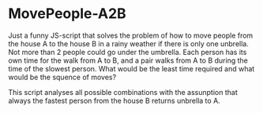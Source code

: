 # MovePeople-A2B

Just a funny JS-script that solves the problem of how to move people from the house A to the house B in a rainy weather if there is only one unbrella. Not more than 2 people could go under the umbrella. Each person has its own time for the walk from A to B, and a pair walks from A to B during the time of the slowest person. What would be the least time required and what would be the squence of moves?

This script analyses all possible combinations with the assunption that always the fastest person from the house B returns unbrella to A.
